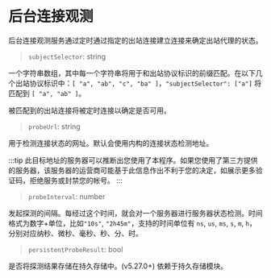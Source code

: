 # 后台连接观测

后台连接观测服务通过定时通过指定的出站连接建立连接来确定出站代理的状态。

> `subjectSelector`: string

一个字符串数组，其中每一个字符串将用于和出站协议标识的前缀匹配。在以下几个出站协议标识中：`[ "a", "ab", "c", "ba" ]`，`"subjectSelector": ["a"]` 将匹配到 `[ "a", "ab" ]`。

被匹配到的出站连接将被定时连接以确定是否可用。

> `probeUrl`: string

用于检测连接状态的网址。默认会使用内构的连接状态检测地址。

:::tip
此目标地址的服务器可以推断出您使用了本程序。如果您使用了第三方提供的服务器，该服务器的运营商可能基于此信息作出不利于您的决定，如展示更多验证码，拒绝服务或封禁您的帐号。
:::

> `probeInterval`: number

发起探测的间隔。每经过这个时间，就会对一个服务器进行服务器状态检测。时间格式为数字+单位，比如`"10s"`, `"2h45m"`，支持的时间单位有 `ns`, `us`, `ms`, `s`, `m`, `h`， 分别对应纳秒、微秒、毫秒、秒、分、时。

> `persistentProbeResult`: bool

是否将探测结果存储在持久存储中。(v5.27.0+)
依赖于持久存储模块。
